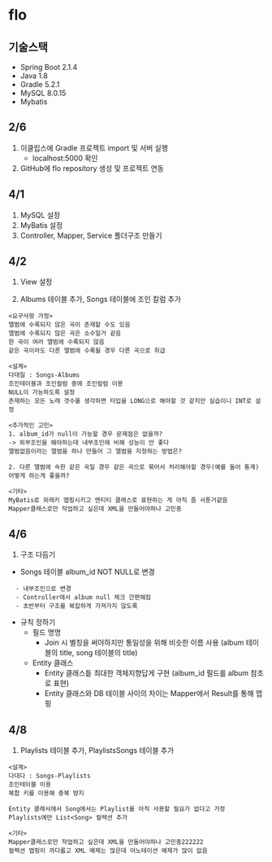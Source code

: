 # flo

## 기술스택
* Spring Boot 2.1.4
* Java 1.8
* Gradle 5.2.1
* MySQL 8.0.15
* Mybatis

## 2/6

1. 이클립스에 Gradle 프로젝트 import 및 서버 실행
   - localhost:5000 확인
2. GitHub에 flo repository 생성 및 프로젝트 연동

## 4/1

1. MySQL 설정
2. MyBatis 설정
3. Controller, Mapper, Service 폴더구조 만들기

## 4/2

1. View 설정

2. Albums 테이블 추가, Songs 테이블에 조인 칼럼 추가
```
<요구사항 가정>
앨범에 수록되지 않은 곡이 존재할 수도 있음
앨범에 수록되지 않은 곡은 소수일거 같음
한 곡이 여러 앨범에 수록되지 않음
같은 곡이라도 다른 앨범에 수록될 경우 다른 곡으로 취급

<설계>
다대일 : Songs-Albums
조인테이블과 조인컬럼 중에 조인칼럼 이용
NULL이 가능하도록 설정
존재하는 모든 노래 갯수를 생각하면 타입을 LONG으로 해야할 것 같지만 실습이니 INT로 설정

<추가적인 고민>
1. album_id가 null이 가능할 경우 문제점은 없을까?
-> 외부조인을 해야하는데 내부조인에 비해 성능이 안 좋다
앨범없음이라는 앨범을 하나 만들어 그 앨범을 지정하는 방법은?

2. 다른 앨범에 속한 같은 곡일 경우 같은 곡으로 묶어서 처리해야할 경우(예를 들어 통계) 어떻게 하는게 좋을까?

<기타>
MyBatis로 외래키 맵핑시키고 엔티티 클래스로 표현하는 게 아직 좀 서툰거같음
Mapper클래스로만 작업하고 싶은데 XML을 만들어야하나 고민중
```

## 4/6
1. 구조 다듬기

* Songs 테이블 album_id NOT NULL로 변경
```
  - 내부조인으로 변경
  - Controller에서 album null 체크 간편해짐
  - 초반부터 구조를 복잡하게 가져가지 않도록
```
* 규칙 정하기
  * 필드 명명
     * Join 시 별칭을 써야하지만 통일성을 위해 비슷한 이름 사용 (album 테이블의 title, song 테이블의 title)
  * Entity 클래스
     * Entity 클래스틑 최대한 객체지향답게 구현 (album_id 필드를 album 참조로 표현)
     * Entity 클래스와 DB 테이블 사이의 차이는 Mapper에서 Result를 통해 맵핑
     
## 4/8
1. Playlists 테이블 추가, PlaylistsSongs 테이블 추가
```
<설계>
다대다 : Songs-Playlists
조인테이블 이용
복합 키를 이용해 중복 방지

Entity 클래서에서 Song에서는 Playlist를 아직 사용할 필요가 없다고 가정
Playlists에만 List<Song> 컬렉션 추가

<기타>
Mapper클래스로만 작업하고 싶은데 XML을 만들어야하나 고민중222222
컬렉션 맵핑이 까다롭고 XML 예제는 많은데 어노테이션 예제가 많이 없음
```
